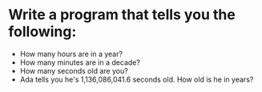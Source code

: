 # Write a program that tells you the following:
  - How many hours are in a year?
  - How many minutes are in a decade?
  - How many seconds old are you?
  - Ada tells you he's 1,136,086,041.6 seconds old. How old is he in years?
